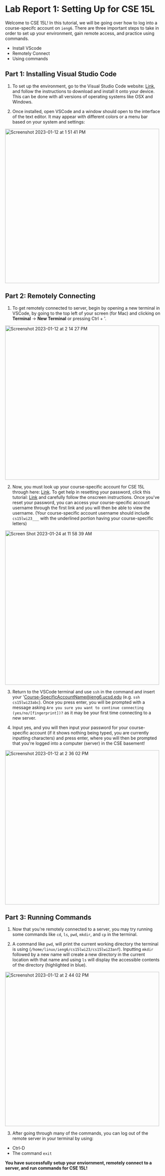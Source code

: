 # Lab Report 1: Setting Up for CSE 15L

Welcome to CSE 15L! In this tutorial, we will be going over how to
log into a course-specifc account on `ieng6`. There are three important 
steps to take in order to set up your environment, gain remote access, and
practice using commands.

* Install VScode
* Remotely Connect
* Using commands

## Part 1: Installing Visual Studio Code

1. To set up the environment, go to the Visual Studio Code website: [Link](https://code.visualstudio.com/), and follow the instructions to download and
install it onto your device. This can be done with all versions of operating systems
like OSX and Windows.

2. Once installed, open VSCode and a window should open to the interface of the text editor. 
It may appear with different colors or a menu bar based on your system and settings:

<img width="500" alt="Screenshot 2023-01-12 at 1 51 41 PM" src="https://user-images.githubusercontent.com/122497165/212190989-5e3bde1d-885f-4d89-83f5-99f07198f3de.png">

## Part 2: Remotely Connecting

1. To get remotely connected to server, begin by opening a new terminal 
in VSCode, by going to the top left of your screen (for Mac) and 
clicking on **Terminal** -> **New Terminal** or pressing Ctrl + '.

<img width="500" alt="Screenshot 2023-01-12 at 2 14 27 PM" src="https://user-images.githubusercontent.com/122497165/212192565-59d28023-64a0-4ce4-85e4-f9d2527d9de5.png">

2. Now, you must look up your course-specific account for CSE 15L through here: [Link](https://sdacs.ucsd.edu/~icc/index.php). To get help in resetting your password, click this tutorial: [Link](https://docs.google.com/document/d/1hs7CyQeh-MdUfM9uv99i8tqfneos6Y8bDU0uhn1wqho/edit) and carefully follow the onscreen instructions. Once you've reset your password, you can access your course-specific account username through the first link and you will then be able to view the username. (Your course-specific account username should include `cs15lwi23___` with the underlined portion having your course-specific letters)

<img width="500" alt="Screen Shot 2023-01-24 at 11 58 39 AM" src="https://user-images.githubusercontent.com/122497165/214397089-e93aab6f-17b8-4c1e-8767-6622f8d3a607.png">

3. Return to the VSCode terminal and use `ssh` in the command and insert your 'Course-SpecificAccountName@ieng6.ucsd.edu (e.g. `ssh cs15lwi23abc`). Once you press enter, you 
will be prompted with a message asking `Are you sure you want to continue connecting (yes/no/[fingerprint])?` as it may be your first time connecting to a new server.

4. Input yes, and you will then input your password for your course-specific account (if it shows nothing being typed, you are currently inputting characters) and press enter, where you will then be prompted that you're logged into a computer (server) in the CSE basement!

<img width="500" alt="Screenshot 2023-01-12 at 2 36 02 PM" src="https://user-images.githubusercontent.com/122497165/212196046-300d1f67-b9ac-4cd2-bc59-1ff1249735a3.png">

## Part 3: Running Commands 

1. Now that you're remotely connected to a server, you may try running some commands 
like `cd`, `ls`, `pwd`, `mkdir`, and `cp` in the terminal.

2. A command like `pwd`, will print the current working directory the terminal is using (`/home/linux/ieng6/cs15lwi23/cs15lwi23anf`). Inputting `mkdir` followed by a new name will create a new directory in the current location with that name and using `ls` will display the accessible contents of the directory (highlighted in blue).

<img width="500" alt="Screenshot 2023-01-12 at 2 44 02 PM" src="https://user-images.githubusercontent.com/122497165/212197159-bcbed63a-6b0c-4b9a-9231-83f3f7f31380.png">

3. After going through many of the commands, you can log out of the remote server in your terminal 
by using: 

* Ctrl-D
* The command `exit`

**You have successfully setup your enviornment, remotely connect to a server, and run commands for CSE 15L!**
